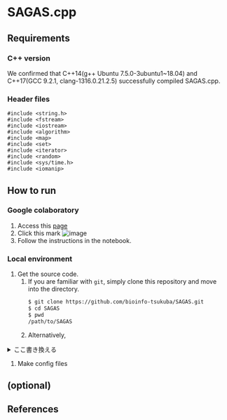 SAGAS.cpp
========

## Requirements
### C++ version
We confirmed that C++14(g++ Ubuntu 7.5.0-3ubuntu1~18.04) and C++17(GCC 9.2.1, clang-1316.0.21.2.5) successfully compiled SAGAS.cpp.

### Header files
  
```
#include <string.h>
#include <fstream>
#include <iostream>
#include <algorithm>
#include <map>
#include <set>
#include <iterator>
#include <random> 
#include <sys/time.h>
#include <iomanip>
```

## How to run

### Google colaboratory

1. Access this [page](https://github.com/bioinfo-tsukuba/SAGAS/blob/main/SAGASforGithub.ipynb)
2. Click this mark ![image](https://user-images.githubusercontent.com/85389241/197720096-68863e1b-a46d-4df3-98af-5ebf1a506812.png)
3. Follow the instructions in the notebook.


### Local environment

1. Get the source code.
    1. If you are familiar with `git`, simply clone this repository and move into the directory.
        ```sh
        $ git clone https://github.com/bioinfo-tsukuba/SAGAS.git
        $ cd SAGAS
        $ pwd
        /path/to/SAGAS
        ```
    1. Alternatively,
<details><summary>ここ書き換える</summary>

        1. Download [a zip archive](https://github.com/labauto/SLab.jl/archive/main.zip).
        2. Extract the archive (a directory named `SLab.jl-main` will be created).
        3. `cd` into the directory.

</details>


1. Make config files



## (optional)

## References
